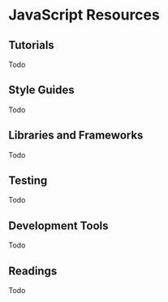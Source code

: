 # JavaScript Resources

## Tutorials
Todo

## Style Guides
Todo

## Libraries and Frameworks
Todo

## Testing
Todo

## Development Tools
Todo

## Readings
Todo